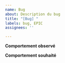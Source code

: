 ```yaml
---
name: Bug
about: Description du bug
title: "[Bug] "
labels: bug, EPIC
assignees: ''

---
```


**Comportement observé**


**Comportement souhaité**
